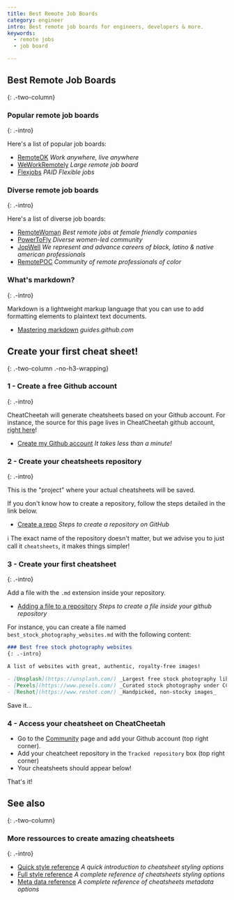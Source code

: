 ```yaml
---
title: Best Remote Job Boards
category: engineer
intro: Best remote job boards for engineers, developers & more.
keywords:
  - remote jobs
  - job board

---
```


## Best Remote Job Boards
{: .-two-column}


### Popular remote job boards
{: .-intro}

Here's a list of popular job boards:
- [RemoteOK](https://remoteok.io/) _Work anywhere, live anywhere_
- [WeWorkRemotely](https://weworkremotely.com/) _Large remote job board_
- [Flexjobs](https://www.jopwell.com/) _PAID Flexible jobs_


### Diverse remote job boards
{: .-intro}

Here's a list of diverse job boards:
- [RemoteWoman](https://remotewoman.com/) _Best remote jobs at female friendly companies_
- [PowerToFly](https://powertofly.com/) _Diverse women-led community_
- [JopWell](https://www.jopwell.com/) _We represent and advance careers of black, latino & native american professionals_
- [RemotePOC](https://remotepoc.com/) _Community of remote professionals of color_



### What's markdown?
{: .-intro}

Markdown is a lightweight markup language that you can use to add formatting elements to plaintext text documents.

- [Mastering markdown](https://guides.github.com/features/mastering-markdown/) _guides.github.com_


## Create your first cheat sheet!
{: .-two-column .-no-h3-wrapping}

### 1 - Create a free Github account
{: .-intro}

CheatCheetah will generate cheatsheets based on your Github account.
For instance, the source for this page lives in CheatCheetah github account, [right here](https://github.com/cheatcheetah/cheatsheets/blob/main/getting_started.md)!

- [Create my Github account](https://github.com/account/organizations/new?plan=free) _It takes less than a minute!_

### 2 - Create your cheatsheets repository
{: .-intro}

This is the "project" where your actual cheatsheets will be saved.

If you don't know how to create a repository, follow the steps detailed in the link below.

- [Create a repo](https://docs.github.com/en/github/getting-started-with-github/create-a-repo) _Steps to create a repository on GitHub_

ℹ️ The exact name of the repository doesn't matter, but we advise you to just call it `cheatsheets`, it makes things simpler!

### 3 - Create your first cheatsheet
{: .-intro}

Add a file with the `.md` extension inside your repository.

- [Adding a file to a repository](https://docs.github.com/en/github/managing-files-in-a-repository/adding-a-file-to-a-repository) _Steps to create a file inside your github repository_

For instance, you can create a file named `best_stock_photography_websites.md` with the following content:

```md
### Best free stock photography websites
{: .-intro}

A list of websites with great, authentic, royalty-free images!

- [Unsplash](https://unsplash.com/) _Largest free stock photography library!_
- [Pexels](https://www.pexels.com/) _Curated stock photography under CC0 license_
- [Reshot](https://www.reshot.com/) _Handpicked, non-stocky images_

```

Save it...

### 4 - Access your cheatsheet on CheatCheetah

- Go to the [Community](http://cheatcheetah.com/community) page and add your Github account (top right corner).
- Add your cheatcheet repository in the `Tracked repository` box (top right corner)
- Your cheatsheets should appear below!

That's it!

## See also
{: .-two-column}

### More ressources to create amazing cheatsheets
{: .-intro}

- [Quick style reference](https://cheatcheetah.com/cheatcheetah/cheatsheets/style_quick_reference.md) _A quick introduction to cheatsheet styling options_
- [Full style reference](https://cheatcheetah.com/cheatcheetah/cheatsheets/style_reference.md) _A complete reference of cheatsheets styling options_
- [Meta data reference](https://cheatcheetah.com/cheatcheetah/cheatsheets/metadata_reference.md) _A complete reference of cheatsheets metadata options_
